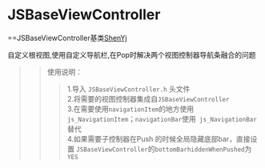 # JSBaseViewController

==JSBaseViewController基类[ShenYj](https://github.com/ShenYj)

自定义根视图,使用自定义导航栏,在Pop时解决两个视图控制器导航条融合的问题

>>使用说明：
>>>1.导入 `JSBaseViewController.h` 头文件<br>
>>>2.将需要的视图控制器集成自`JSBaseViewController`<br>
>>>3.在需要使用`navigationItem`的地方使用 `js_NavigationItem`；`navigationBar`使用` js_NavigationBar`替代<br>
>>>4.如果需要子控制器在Push 的时候全局隐藏底部bar，直接设置 `JSBaseViewController`的`bottomBarhiddenWhenPushed`为`YES`<br>


